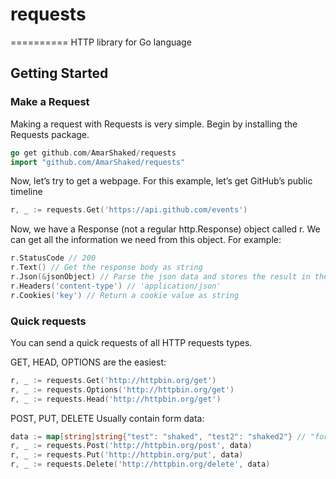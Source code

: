 # requests
==========
HTTP library for Go language

## Getting Started

### Make a Request
Making a request with Requests is very simple.
Begin by installing the Requests package.
~~~ go
go get github.com/AmarShaked/requests
import "github.com/AmarShaked/requests"
~~~
Now, let’s try to get a webpage. For this example, let’s get GitHub’s public timeline
~~~ go
r, _ := requests.Get('https://api.github.com/events')
~~~
Now, we have a Response (not a regular http.Response) object called r. We can get all the information we need from this object.
For example:
~~~ go
r.StatusCode // 200
r.Text() // Get the response body as string
r.Json(&jsonObject) // Parse the json data and stores the result in the value pointed to by jsonObject.
r.Headers('content-type') // 'application/json'
r.Cookies('key') // Return a cookie value as string
~~~
### Quick requests
You can send a quick requests of all HTTP requests types.

GET, HEAD, OPTIONS are the easiest:
~~~ go
r, _ := requests.Get('http://httpbin.org/get')
r, _ := requests.Options('http://httpbin.org/get')
r, _ := requests.Head('http://httpbin.org/get')
~~~

POST, PUT, DELETE Usually contain form data:
~~~ go
data := map[string]string{"test": "shaked", "test2": "shaked2"} // "form": {"test": "shaked","test2": "shaked2"}
r, _ := requests.Post('http://httpbin.org/post', data)
r, _ := requests.Put('http://httpbin.org/put', data)
r, _ := requests.Delete('http://httpbin.org/delete', data)
~~~